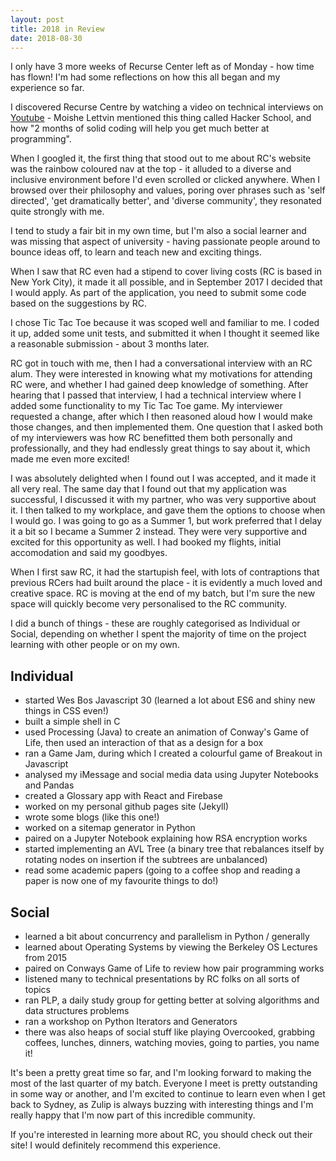 ```yaml
---
layout: post
title: 2018 in Review
date: 2018-08-30
---
```


I only have 3 more weeks of Recurse Center left as of Monday - how time has flown! I'm had some reflections on how this all began and my experience so far.

I discovered Recurse Centre by watching a video on technical interviews on [Youtube](https://www.youtube.com/watch?v=r8RxkpUvxK0&t=2230) - Moishe Lettvin mentioned this thing called Hacker School, and how "2 months of solid coding will help you get much better at programming". 

When I googled it, the first thing that stood out to me about RC's website was the rainbow coloured nav at the top - it alluded to a diverse and inclusive environment before I'd even scrolled or clicked anywhere. When I browsed over their philosophy and values, poring over phrases such as 'self directed', 'get dramatically better', and 'diverse community', they resonated quite strongly with me. 

I tend to study a fair bit in my own time, but I'm also a social learner and was missing that aspect of university - having passionate people around to bounce ideas off, to learn and teach new and exciting things.

When I saw that RC even had a stipend to cover living costs (RC is based in New York City), it made it all possible, and in September 2017 I decided that I would apply. As part of the application, you need to submit some code based on the suggestions by RC.

I chose Tic Tac Toe because it was scoped well and familiar to me. I coded it up, added some unit tests, and submitted it when I thought it seemed like a reasonable submission - about 3 months later.

RC got in touch with me, then I had a conversational interview with an RC alum. They were interested in knowing what my motivations for attending RC were, and whether I had gained deep knowledge of something. After hearing that I passed that interview, I had a technical interview where I added some functionality to my Tic Tac Toe game. My interviewer requested a change, after which I then reasoned aloud how I would make those changes, and then implemented them. One question that I asked both of my interviewers was how RC benefitted them both personally and professionally, and they had endlessly great things to say about it, which made me even more excited!

I was absolutely delighted when I found out I was accepted, and it made it all very real. The same day that I found out that my application was successful, I discussed it with my partner, who was very supportive about it. I then talked to my workplace, and gave them the options to choose when I would go. I was going to go as a Summer 1, but work preferred that I delay it a bit so I became a Summer 2 instead. They were very supportive and excited for this opportunity as well. I had booked my flights, initial accomodation and said my goodbyes.

When I first saw RC, it had the startupish feel, with lots of contraptions that previous RCers had built around the place - it is evidently a much loved and creative space. RC is moving at the end of my batch, but I'm sure the new space will quickly become very personalised to the RC community.

I did a bunch of things - these are roughly categorised as Individual or Social, depending on whether I spent the majority of time on the project learning with other people or on my own.

## Individual
- started Wes Bos Javascript 30 (learned a lot about ES6 and shiny new things in CSS even!)
- built a simple shell in C
- used Processing (Java) to create an animation of Conway's Game of Life, then used an interaction of that as a design for a box
- ran a Game Jam, during which I created a colourful game of Breakout in Javascript
- analysed my iMessage and social media data using Jupyter Notebooks and Pandas 
- created a Glossary app with React and Firebase
- worked on my personal github pages site (Jekyll)
- wrote some blogs (like this one!)
- worked on a sitemap generator in Python
- paired on a Jupyter Notebook explaining how RSA encryption works
- started implementing an AVL Tree (a binary tree that rebalances itself by rotating nodes on insertion if the subtrees are unbalanced)
- read some academic papers (going to a coffee shop and reading a paper is now one of my favourite things to do!)

## Social
- learned a bit about concurrency and parallelism in Python / generally
- learned about Operating Systems by viewing the Berkeley OS Lectures from 2015
- paired on Conways Game of Life to review how pair programming works
- listened many to technical presentations by RC folks on all sorts of topics
- ran PLP, a daily study group for getting better at solving algorithms and data structures problems
- ran a workshop on Python Iterators and Generators
- there was also heaps of social stuff like playing Overcooked, grabbing coffees, lunches, dinners, watching movies, going to parties, you name it!

It's been a pretty great time so far, and I'm looking forward to making the most of the last quarter of my batch.
Everyone I meet is pretty outstanding in some way or another, and I'm excited to continue to learn even when I get back to Sydney, as Zulip is always buzzing with interesting things and I'm really happy that I'm now part of this incredible community.

If you're interested in learning more about RC, you should check out their site! I would definitely recommend this experience.
